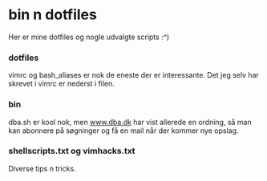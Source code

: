 # bin n dotfiles
Her er mine dotfiles og nogle udvalgte scripts :^)

### dotfiles
vimrc og bash\_aliases er nok de eneste der er interessante. Det jeg selv har skrevet i vimrc er nederst i filen.

### bin
dba.sh er kool nok, men <a href="www.dba.dk">www.dba.dk</a> har vist allerede en ordning, så man kan abonnere på søgninger og få en mail når der kommer nye opslag.

### shellscripts.txt og vimhacks.txt
Diverse tips n tricks.
